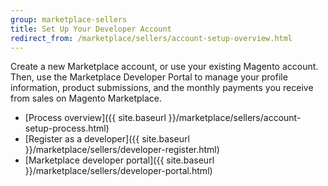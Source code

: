 ```yaml
---
group: marketplace-sellers
title: Set Up Your Developer Account
redirect_from: /marketplace/sellers/account-setup-overview.html
---
```


Create a new Marketplace account, or use your existing Magento account. Then, use the Marketplace Developer Portal to manage your profile information, product submissions, and the monthly payments you receive from sales on Magento Marketplace.

-  [Process overview]({{ site.baseurl }}/marketplace/sellers/account-setup-process.html)
-  [Register as a developer]({{ site.baseurl }}/marketplace/sellers/developer-register.html)
-  [Marketplace developer portal]({{ site.baseurl }}/marketplace/sellers/developer-portal.html)
